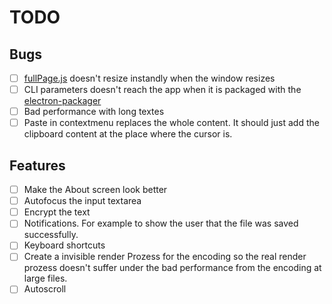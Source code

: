 # TODO

## Bugs
* [ ] [fullPage.js](https://github.com/alvarotrigo/fullPage.js/) doesn't resize instandly when the window resizes
* [ ] CLI parameters doesn't reach the app when it is packaged with the [electron-packager](https://github.com/electron-userland/electron-packager)
* [ ] Bad performance with long textes
* [ ] Paste in contextmenu replaces the whole content. It should just add the clipboard content at the place where the cursor is.

## Features
* [ ] Make the About screen look better
* [ ] Autofocus the input textarea
* [ ] Encrypt the text
* [ ] Notifications. For example to show the user that the file was saved successfully.
* [ ] Keyboard shortcuts
* [ ] Create a invisible render Prozess for the encoding so the real render prozess doesn't suffer under the  bad performance from the encoding at large files.
* [ ] Autoscroll 
